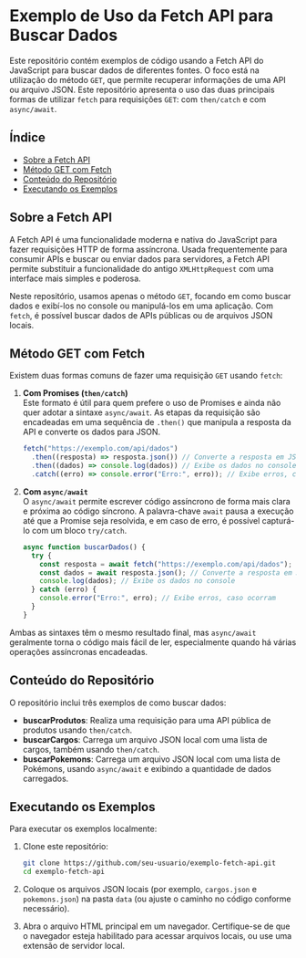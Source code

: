 # Exemplo de Uso da Fetch API para Buscar Dados

Este repositório contém exemplos de código usando a Fetch API do JavaScript para buscar dados de diferentes fontes. O foco está na utilização do método `GET`, que permite recuperar informações de uma API ou arquivo JSON. Este repositório apresenta o uso das duas principais formas de utilizar `fetch` para requisições `GET`: com `then/catch` e com `async/await`.

## Índice

- [Sobre a Fetch API](#sobre-a-fetch-api)
- [Método GET com Fetch](#método-get-com-fetch)
- [Conteúdo do Repositório](#conteúdo-do-repositório)
- [Executando os Exemplos](#executando-os-exemplos)

## Sobre a Fetch API

A Fetch API é uma funcionalidade moderna e nativa do JavaScript para fazer requisições HTTP de forma assíncrona. Usada frequentemente para consumir APIs e buscar ou enviar dados para servidores, a Fetch API permite substituir a funcionalidade do antigo `XMLHttpRequest` com uma interface mais simples e poderosa.

Neste repositório, usamos apenas o método `GET`, focando em como buscar dados e exibí-los no console ou manipulá-los em uma aplicação. Com `fetch`, é possível buscar dados de APIs públicas ou de arquivos JSON locais.

## Método GET com Fetch

Existem duas formas comuns de fazer uma requisição `GET` usando `fetch`:

1. **Com Promises (`then/catch`)**  
   Este formato é útil para quem prefere o uso de Promises e ainda não quer adotar a sintaxe `async/await`. As etapas da requisição são encadeadas em uma sequência de `.then()` que manipula a resposta da API e converte os dados para JSON.

   ```javascript
   fetch("https://exemplo.com/api/dados")
     .then((resposta) => resposta.json()) // Converte a resposta em JSON
     .then((dados) => console.log(dados)) // Exibe os dados no console
     .catch((erro) => console.error("Erro:", erro)); // Exibe erros, caso ocorram
   ```

2. **Com `async/await`**  
   O `async/await` permite escrever código assíncrono de forma mais clara e próxima ao código síncrono. A palavra-chave `await` pausa a execução até que a Promise seja resolvida, e em caso de erro, é possível capturá-lo com um bloco `try/catch`.

   ```javascript
   async function buscarDados() {
     try {
       const resposta = await fetch("https://exemplo.com/api/dados");
       const dados = await resposta.json(); // Converte a resposta em JSON
       console.log(dados); // Exibe os dados no console
     } catch (erro) {
       console.error("Erro:", erro); // Exibe erros, caso ocorram
     }
   }
   ```

Ambas as sintaxes têm o mesmo resultado final, mas `async/await` geralmente torna o código mais fácil de ler, especialmente quando há várias operações assíncronas encadeadas.

## Conteúdo do Repositório

O repositório inclui três exemplos de como buscar dados:

- **buscarProdutos**: Realiza uma requisição para uma API pública de produtos usando `then/catch`.
- **buscarCargos**: Carrega um arquivo JSON local com uma lista de cargos, também usando `then/catch`.
- **buscarPokemons**: Carrega um arquivo JSON local com uma lista de Pokémons, usando `async/await` e exibindo a quantidade de dados carregados.

## Executando os Exemplos

Para executar os exemplos localmente:

1. Clone este repositório:

   ```bash
   git clone https://github.com/seu-usuario/exemplo-fetch-api.git
   cd exemplo-fetch-api
   ```

2. Coloque os arquivos JSON locais (por exemplo, `cargos.json` e `pokemons.json`) na pasta `data` (ou ajuste o caminho no código conforme necessário).

3. Abra o arquivo HTML principal em um navegador. Certifique-se de que o navegador esteja habilitado para acessar arquivos locais, ou use uma extensão de servidor local.
